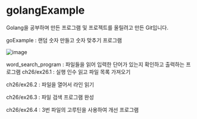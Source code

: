 # golangExample
Golang을 공부하며 만든 프로그램 및 프로젝트를 올릴려고 만든 Git입니다.

goExample : 랜덤 숫자 만들고 숫자 맞추기 프로그램

![image](https://user-images.githubusercontent.com/48270821/227760177-4d72ea3c-cf98-48dd-ad10-18a35c4f9566.png)

word_search_program : 파일들을 읽어 입력한 단어가 있는지 확인하고 출력하는 프로그램
ch26/ex26.1 : 실행 인수 읽고 파일 목록 가져오기

ch26/ex26.2 : 파일을 열어서 라인 읽기

ch26/ex26.3 : 파일 검색 프로그램 완성

ch26/ex26.4 : 3번 파일의 고루틴을 사용하여 개선 프로그램 
